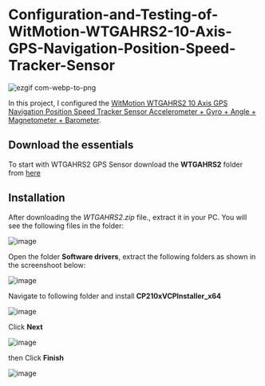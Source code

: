 # Configuration-and-Testing-of-WitMotion-WTGAHRS2-10-Axis-GPS-Navigation-Position-Speed-Tracker-Sensor

![ezgif com-webp-to-png](https://github.com/SamiUddin-tech/Configuration-and-Testing-of-WitMotion-WTGAHRS2-10-Axis-GPS-Navigation-Position-Speed-Tracker-Sensor/assets/81253183/f9f41270-4134-487e-9351-f6df0cc01430)

In this project, I configured the [WitMotion WTGAHRS2 10 Axis GPS Navigation Position Speed Tracker Sensor Accelerometer + Gyro + Angle + Magnetometer + Barometer](https://www.wit-motion.com/inertial-navigation/witmotion-wtgahrs2-10-axis-gps.html).

## Download the essentials
To start with WTGAHRS2 GPS Sensor download the **WTGAHRS2** folder from [here](https://drive.google.com/drive/folders/1-ABAdZinHVIOFj4EbG0BjiA4Sj5-1Zlq)

## Installation
After downloading the *WTGAHRS2.zip* file., extract it in your PC. You will see the following files in the folder:

![image](https://github.com/SamiUddin-tech/Configuration-and-Testing-of-WitMotion-WTGAHRS2-10-Axis-GPS-Navigation-Position-Speed-Tracker-Sensor/assets/81253183/717ff5e2-165c-433d-bd49-accc98bfaf13)

Open the folder **Software drivers**, extract the following folders as shown in the screenshoot below:

![image](https://github.com/SamiUddin-tech/Configuration-and-Testing-of-WitMotion-WTGAHRS2-10-Axis-GPS-Navigation-Position-Speed-Tracker-Sensor/assets/81253183/ef413445-6bd8-4b06-9a75-99da9f41d8a4)

Navigate to following folder and install **CP210xVCPInstaller_x64**

![image](https://github.com/SamiUddin-tech/Configuration-and-Testing-of-WitMotion-WTGAHRS2-10-Axis-GPS-Navigation-Position-Speed-Tracker-Sensor/assets/81253183/e3e41081-3f02-484a-9609-bf9f6b6e59f0)

Click **Next**

![image](https://github.com/SamiUddin-tech/Configuration-and-Testing-of-WitMotion-WTGAHRS2-10-Axis-GPS-Navigation-Position-Speed-Tracker-Sensor/assets/81253183/6893090a-7751-4f9c-9834-4ab7e122d120)

then Click **Finish**

![image](https://github.com/SamiUddin-tech/Configuration-and-Testing-of-WitMotion-WTGAHRS2-10-Axis-GPS-Navigation-Position-Speed-Tracker-Sensor/assets/81253183/2018b228-b2fb-4c82-adce-130a9f2898ac)











